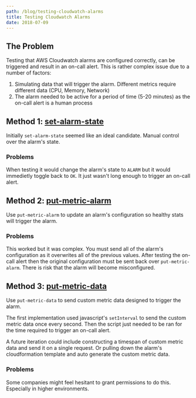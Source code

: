 ```yaml
---
path: /blog/testing-cloudwatch-alarms
title: Testing Cloudwatch Alarms
date: 2018-07-09
---
```


## The Problem

Testing that AWS Cloudwatch alarms are configured correctly, can be triggered and result in an on-call alert. This is rather complex issue due to a number of factors:

1.  Simulating data that will trigger the alarm. Different metrics require different data (CPU, Memory, Network)
1.  The alarm needed to be active for a period of time (5-20 minutes) as the on-call alert is a human process

## Method 1: [set-alarm-state](https://docs.aws.amazon.com/cli/latest/reference/cloudwatch/set-alarm-state.html)

Initially `set-alarm-state` seemed like an ideal candidate. Manual control over the alarm's state.

### Problems

When testing it would change the alarm's state to `ALARM` but it would immedietly toggle back to `OK`. It just wasn't long enough to trigger an on-call alert.

## Method 2: [put-metric-alarm](https://docs.aws.amazon.com/cli/latest/reference/cloudwatch/put-metric-alarm.html)

Use `put-metric-alarm` to update an alarm's configuration so healthy stats will trigger the alarm.

### Problems

This worked but it was complex. You must send all of the alarm's configuration as it overwrites all of the previous values. After testing the on-call alert then the original configuration must be sent back over `put-metric-alarm`. There is risk that the alarm will become misconfigured.

## Method 3: [put-metric-data](https://docs.aws.amazon.com/cli/latest/reference/cloudwatch/put-metric-data.html)

Use `put-metric-data` to send custom metric data designed to trigger the alarm.

The first implementation used javascript's `setInterval` to send the custom metric data once every second. Then the script just needed to be ran for the time required to trigger an on-call alert.

A future iteration could include constructing a timespan of custom metric data and send it on a single request. Or pulling down the alarm's cloudformation template and auto generate the custom metric data.

### Problems

Some companies might feel hesitant to grant permissions to do this. Especially in higher environments.
